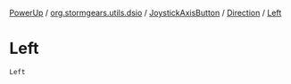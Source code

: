 [PowerUp](../../../index.md) / [org.stormgears.utils.dsio](../../index.md) / [JoystickAxisButton](../index.md) / [Direction](index.md) / [Left](./-left.md)

# Left

`Left`